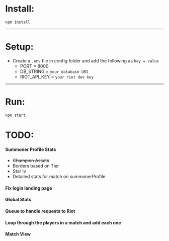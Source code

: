 # Install:

`npm install`

---

# Setup:

- Create a `.env` file in config folder and add the following as `key = value`
  - PORT = 8000
  - DB_STRING = `your database URI`
  - RIOT_API_KEY = `your riot dev key`

---

# Run:


`npm start`


# TODO:
#### Summoner Profile Stats
- ~~Champion Assets~~
- Borders based on Tier
- Star lv
- Detailed stats for match on summonerProfile
#### Fix login landing page
#### Global Stats
#### Queue to handle requests to Riot
#### Loop through the players in a match and add each one
#### Match View